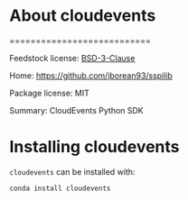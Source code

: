 
# About cloudevents
===========================

Feedstock license: [BSD-3-Clause](https://github.com/AnacondaRecipes/cloudevents-feedstock/blob/main/LICENSE)

Home: https://github.com/jborean93/sspilib

Package license: MIT

Summary: CloudEvents Python SDK


Installing cloudevents
================

`cloudevents` can be installed with:

```
conda install cloudevents
```
